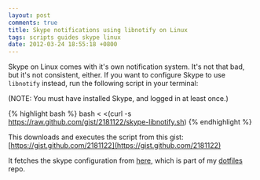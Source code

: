 ```yaml
---
layout: post
comments: true
title: Skype notifications using libnotify on Linux
tags: scripts guides skype linux
date: 2012-03-24 18:55:18 +0800
---
```


Skype on Linux comes with it's own notification system. It's not that bad, but it's not consistent, either.
If you want to configure Skype to use `libnotify` instead, run the following script in your terminal:

(NOTE: You must have installed Skype, and logged in at least once.)

{% highlight bash %}
bash < <(curl -s https://raw.github.com/gist/2181122/skype-libnotify.sh)
{% endhighlight %}

This downloads and executes the script from this gist: [https://gist.github.com/2181122](https://gist.github.com/2181122)

It fetches the skype configuration from [here](https://github.com/ndbroadbent/dotfiles/blob/master/skype/skype-UI.xml),
which is part of my [dotfiles](https://github.com/ndbroadbent/dotfiles) repo.
